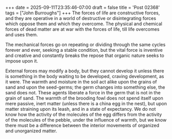 +++
date = 2025-09-11T23:35:46-07:00
draft = false
title = 'Post 02368'
tags = ["John Burroughs"]
+++
The forces of life are constructive forces, and they are operative in a world of destructive or disintegrating forces which oppose them and which they overcome. The physical and chemical forces of dead matter are at war with the forces of life, till life overcomes and uses them.

The mechanical forces go on repeating or dividing through the same cycles forever and ever, seeking a stable condition, but the vital force is inventive and creative and constantly breaks the repose that organic nature seeks to impose upon it.

External forces may modify a body, but they cannot develop it unless there is something in the body waiting to be developed, craving development, as it were. The warmth and moisture in the soil act alike upon the grains of sand and upon the seed-germs; the germ changes into something else, the sand does not. These agents liberate a force in the germ that is not in the grain of sand. The warmth of the brooding fowl does not spend itself upon mere passive, inert matter (unless there is a china egg in the nest), but upon matter straining upon its leash, and in a state of expectancy. We do not know how the activity of the molecules of the egg differs from the activity of the molecules of the pebble, under the influence of warmth, but we know there must be a difference between the interior movements of organized and unorganized matter.
